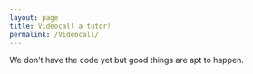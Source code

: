 ```yaml
---
layout: page
title: Videocall a tutor! 
permalink: /Videocall/
---
```


<p> We don't have the code yet but good things are apt to happen. </p>
